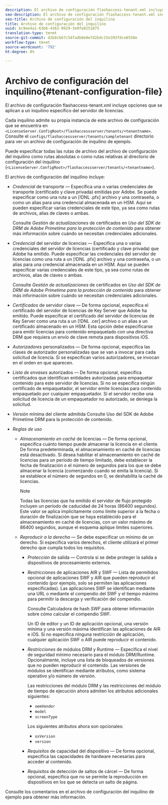 ```yaml
---
description: El archivo de configuración flashaccess-tenant.xml incluye opciones que se aplican a un inquilino específico del servidor de licencias.
seo-description: El archivo de configuración flashaccess-tenant.xml incluye opciones que se aplican a un inquilino específico del servidor de licencias.
seo-title: Archivo de configuración del inquilino
title: Archivo de configuración del inquilino
uuid: bc9ee4a1-63b6-4362-9929-3e9fe8251075
translation-type: tm+mt
source-git-commit: d2b8cb67c54fadb8e0e7d2bdc15e393fdce8550e
workflow-type: tm+mt
source-wordcount: '792'
ht-degree: 0%

---
```



# Archivo de configuración del inquilino{#tenant-configuration-file}

El archivo de configuración flashaccess-tenant.xml incluye opciones que se aplican a un inquilino específico del servidor de licencias.

Cada inquilino admite su propia instancia de este archivo de configuración que se encuentra en `<LicenseServer.ConfigRoot>/flashaccessserver/tenants/<tenantname>`. Consulte el `configs/flashaccessserver/tenants/sampletenant` directorio para ver un archivo de configuración de inquilino de ejemplo.

Puede especificar todas las rutas de archivo del archivo de configuración del inquilino como rutas absolutas o como rutas relativas al directorio de configuración del inquilino (`<LicenseServer.ConfigRoot>/flashaccessserver/tenants/<tenantname>`).

El archivo de configuración del inquilino incluye:

* *Credencial* de transporte — Especifica una o varias credenciales de transporte (certificado y clave privada) emitidas por Adobe. Se puede especificar como una ruta a un [!DNL .pfx] archivo y una contraseña, o como un alias para una credencial almacenada en un HSM. Aquí se pueden especificar varias credenciales de este tipo, ya sea como rutas de archivos, alias de claves o ambas.

   Consulte *Gestión de actualizaciones* de certificados en *Uso del SDK de DRM de Adobe Primetime para la protección de contenido* para obtener más información sobre cuándo se necesitan credenciales adicionales.

* *Credencial* del servidor de licencias — Especifica una o varias credenciales del servidor de licencias (certificado y clave privada) que Adobe ha emitido. Puede especificar las credenciales del servidor de licencias como una ruta a un [!DNL .pfx] archivo y una contraseña, o un alias para una credencial almacenada en un HSM. Aquí se pueden especificar varias credenciales de este tipo, ya sea como rutas de archivos, alias de claves o ambas.

   Consulte *Gestión de actualizaciones* de certificados en *Uso del SDK de DRM de Adobe Primetime para la protección de contenido* para obtener más información sobre cuándo se necesitan credenciales adicionales.

* *Certificados* de servidor clave — De forma opcional, especifica el certificado del servidor de licencias de Key Server que Adobe ha emitido. Puede especificar el certificado del servidor de licencias de Key Server como una ruta a un [!DNL .cer] archivo o un alias a un certificado almacenado en un HSM. Esta opción debe especificarse para emitir licencias para contenido empaquetado con una directiva DRM que requiera un envío de clave remota para dispositivos iOS.

* *Autorizadores* personalizados — De forma opcional, especifica las clases de autorizador personalizadas que se van a invocar para cada solicitud de licencia. Si se especifican varios autorizadores, se invocan en el orden en que aparecen.
* *Lista de envases* autorizados — De forma opcional, especifica certificados que identifican entidades autorizadas para empaquetar contenido para este servidor de licencias. Si no se especifica ningún certificado de empaquetador, el servidor emite licencias para contenido empaquetado por cualquier empaquetador. Si el servidor recibe una solicitud de licencia de un empaquetador no autorizado, se deniega la solicitud.
* *Versión* mínima del cliente admitida Consulte Uso del SDK de Adobe Primetime DRM para la protección de contenido.

* *Reglas de uso*

   * *Almacenamiento en caché* de licencias — De forma opcional, especifica cuánto tiempo puede almacenar la licencia en el cliente. De forma predeterminada, el almacenamiento en caché de licencias está desactivado. Si desea habilitar el almacenamiento en caché de licencias para un período de tiempo limitado, debe establecer la fecha de finalización o el número de segundos para los que se debe almacenar la licencia (comenzando cuando se emita la licencia). Si se establece el número de segundos en 0, se deshabilita la caché de licencias.

      >[!NOTE]
      >
      >Todas las licencias que ha emitido el servidor de flujo protegido incluyen un período de caducidad de 24 horas (86400 segundos). Este valor se aplica implícitamente como límite superior a la fecha o duración de finalización que se haya establecido para el almacenamiento en caché de licencias, con un valor máximo de 86400 segundos, aunque el esquema aplique límites superiores.

   * *Reproducir a la derecha* — Se debe especificar un mínimo de un derecho. Si especifica varios derechos, el cliente utilizará el primer derecho que cumpla todos los requisitos.

      * *Protección* de salida — Controla si se debe proteger la salida a dispositivos de procesamiento externos.
      * *Restricciones* de aplicaciones AIR y SWF — Lista de permitidos opcional de aplicaciones SWF y AIR que pueden reproducir el contenido (por ejemplo, solo se permiten las aplicaciones especificadas). Las aplicaciones SWF se identifican mediante una URL o mediante el compendio del SWF y el tiempo máximo para permitir la descarga y verificación del compendio.

         Consulte Calculadora de hash *SWF* para obtener información sobre cómo calcular el compendio SWF.

         Un ID de editor y un ID de aplicación opcional, una versión mínima y una versión máxima identifican las aplicaciones de AIR e iOS. Si no especifica ninguna restricción de aplicación, cualquier aplicación SWF o AIR puede reproducir el contenido.

      * *Restricciones* de módulos DRM y Runtime — Especifica el nivel de seguridad mínimo necesario para el módulo DRM/Runtime. Opcionalmente, incluye una lista de bloqueados de versiones que no pueden reproducir el contenido. Las versiones de módulos se identifican mediante atributos, como sistema operativo y/o número de versión.

         Las restricciones del módulo DRM y las restricciones del módulo de tiempo de ejecución ahora admiten los atributos adicionales siguientes:

         * `oemVendor`
         * `model`
         * `screenType`

         Los siguientes atributos ahora son opcionales:

         * `osVersion`
         * `version`
      * *Requisitos* de capacidad del dispositivo — De forma opcional, especifica las capacidades de hardware necesarias para acceder al contenido.
      * *Requisitos* de detección de saltos de cárcel — De forma opcional, especifica que no se permite la reproducción en dispositivos en los que se detecta un salto de página.



Consulte los comentarios en el archivo de configuración del inquilino de ejemplo para obtener más información.
